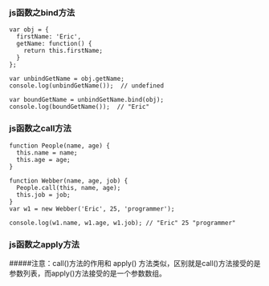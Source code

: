 ### js函数之bind方法
```
var obj = {
  firstName: 'Eric',
  getName: function() {
    return this.firstName;
  }
};

var unbindGetName = obj.getName;
console.log(unbindGetName());  // undefined

var boundGetName = unbindGetName.bind(obj);
console.log(boundGetName());  // "Eric"
```

### js函数之call方法
```
function People(name, age) {
  this.name = name;
  this.age = age;
}

function Webber(name, age, job) {
  People.call(this, name, age);
  this.job = job;
}
var w1 = new Webber('Eric', 25, 'programmer');

console.log(w1.name, w1.age, w1.job); // "Eric" 25 "programmer"
```

### js函数之apply方法

#####注意：call()方法的作用和 apply() 方法类似，区别就是call()方法接受的是参数列表，而apply()方法接受的是一个参数数组。